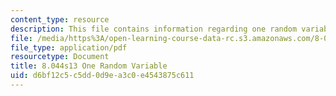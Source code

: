 ```yaml
---
content_type: resource
description: This file contains information regarding one random variable.
file: /media/https%3A/open-learning-course-data-rc.s3.amazonaws.com/8-044-statistical-physics-i-spring-2013/d6bf12c5c5dd0d9ea3c0e4543875c611_MIT8_044S13_ProbabilityCh1.pdf
file_type: application/pdf
resourcetype: Document
title: 8.044s13 One Random Variable
uid: d6bf12c5-c5dd-0d9e-a3c0-e4543875c611
---
```

